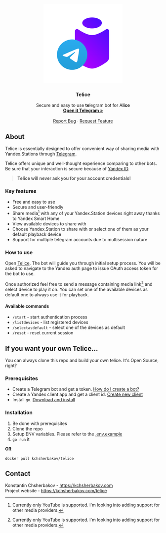 <div align="center">
  <a href="https://github.com/othneildrew/Best-README-Template">
    <img src="logo.svg" alt="Logo" width="256" height="256">
  </a>

<h3 align="center">Telice</h3>
  <p align="center">
    Secure and easy to use <b>te</b>legram bot for A<b>lice</b>
    <br />
    <a href="https://t.me/telice_bot"><strong>Open it Telegram »</strong></a>
    <br/>
    <br/>
    <a href="https://github.com/kchsherbakov/telice/issues">Report Bug</a>
    ·
    <a href="https://github.com/kchsherbakov/telice/issues">Request Feature</a>
  </p>
</div>

## About

Telice is essentially designed to offer convenient way of sharing media with
Yandex.Stations through [Telegram](https://telegram.org).

Telice offers unique and well-thought experience comparing to other bots. Be sure that your interaction is secure
because of [Yandex ID](https://yandex.com/dev/id/).

> **Telice will never ask you for your account credentials!**

### Key features

- Free and easy to use
- Secure and user-friendly
- Share media[^1] with any of your Yandex.Station devices right away thanks to Yandex Smart Home
- View available devices to share with
- Choose Yandex.Station to share with or select one of them as your default playback device
- Support for multiple telegram accounts due to multisession nature

### How to use

Open [Telice](https://t.me/telice_bot). The bot will guide you through initial setup process.
You will be asked to navigate to the Yandex auth page to issue OAuth access token for the bot to use.

Once authorized feel free to send a message containing media link[^1] and select device to play it on.
You can set one of the available devices as default one to always use it for playback.

[^1]: Currently only YouTube is supported. I'm looking into adding support for other media providers.

#### Available commands

- `/start` - start authentication process
- `/listdevices` - list registered devices
- `/selectasdefault` - select one of the devices as default
- `/reset` - reset current session

## If you want your own Telice...

You can always clone this repo and build your own telice. It's Open Source, right?

### Prerequisites

- Create a Telegram bot and get a
  token. [How do I create a bot?](https://core.telegram.org/bots#3-how-do-i-create-a-bot)
- Create a Yandex client app and get a client id. [Create new client](https://oauth.yandex.com/client/new)
- Install `go`. [Download and install](https://go.dev/doc/install)

### Installation

1. Be done with prerequisites
2. Clone the repo
3. Setup ENV variables. Please refer to the [.env.example](.env.example)
4. `go run` it

**OR**

```shell
docker pull kchsherbakov/telice
```

## Contact

Konstantin Chsherbakov - https://kchsherbakov.com  
Project website - https://kchsherbakov.com/telice